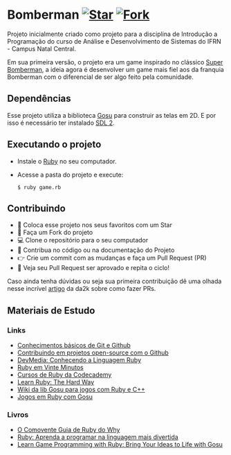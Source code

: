 # Bomberman [![Star](http://githubbadges.com/star.svg?user=davidallysson&repo=bomberman&style=default&color=fff&background=e22)](https://github.com/davidallysson/bomberman) [![Fork](http://githubbadges.com/fork.svg?user=davidallysson&repo=bomberman&style=default&color=fff&background=e22)](https://github.com/davidallysson/bomberman/fork)

Projeto inicialmente criado como projeto para a disciplina de Introdução a Programação do curso de Análise e Desenvolvimento de Sistemas do IFRN - Campus Natal Central.

Em sua primeira versão, o projeto era um game inspirado no clássico [Super Bomberman](https://pt.wikipedia.org/wiki/Bomberman), a ideia agora é desenvolver um game mais fiel aos da franquia Bomberman com o diferencial de ser algo feito pela comunidade.

## Dependências

Esse projeto utiliza a biblioteca [Gosu](https://www.libgosu.org) para construir as telas em 2D. E por isso é necessário ter instalado [SDL 2](http://www.libsdl.org/).

## Executando o projeto

- Instale o [Ruby](https://rubyinstaller.org/downloads/) no seu computador.
- Acesse a pasta do projeto e execute:

  `$ ruby game.rb `

## Contribuindo

  - :star2: Coloca esse projeto nos seus favoritos com um Star
  - :fork_and_knife: Faça um Fork do projeto
  - :computer: Clone o repositório para o seu computador
  - :wrench: Contribua no código ou na documentação do Projeto
  - :point_right: Crie um commit com as mudanças e faça um Pull Request (PR)
  - :tada: Veja seu Pull Request ser aprovado e repita o ciclo!

Caso ainda tenha dúvidas ou seja sua primeira contribuição dê uma olhada nesse incrível [artigo](https://blog.da2k.com.br/2015/02/04/git-e-github-do-clone-ao-pull-request/) da da2k sobre como fazer PRs.

## Materiais de Estudo

### Links

- [Conhecimentos básicos de Git e Github](https://willianjusten.teachable.com/p/git-e-github-para-iniciantes)
- [Contribuindo em projetos open-source com o Github](https://tableless.com.br/contribuindo-em-projetos-open-source-com-o-github/)
- [DevMedia: Conhecendo a Linguagem Ruby](https://www.devmedia.com.br/conhecendo-a-linguagem-ruby/8226)
- [Ruby em Vinte Minutos](https://www.ruby-lang.org/pt/documentation/quickstart/)
- [Cursos de Ruby da Codecademy](https://www.codecademy.com/catalog/language/ruby)
- [Learn Ruby: The Hard Way](https://learnrubythehardway.org/book/)
- [Wiki da lib Gosu para jogos com Ruby e C++](https://github.com/gosu/gosu/wiki)
- [Jogos em Ruby com Gosu](https://medium.com/@alanwillms/jogos-em-ruby-com-gosu-50445c699e96)

### Livros

- [O Comovente Guia de Ruby do Why](http://why.carlosbrando.com/)
- [Ruby: Aprenda a programar na linguagem mais divertida](https://casadocodigo.com.br/products/livro-ruby)
- [Learn Game Programming with Ruby: Bring Your Ideas to Life with Gosu](https://pragprog.com/book/msgpkids/learn-game-programming-with-ruby)
